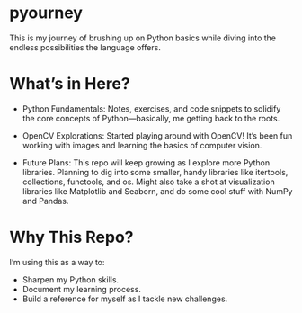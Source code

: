 # pyourney

This is my journey of brushing up on Python basics while diving into the endless possibilities the language offers.

# What’s in Here?

- Python Fundamentals: Notes, exercises, and code snippets to solidify the core concepts of Python—basically, me getting back to the roots.

- OpenCV Explorations: Started playing around with OpenCV! It’s been fun working with images and learning the basics of computer vision.

- Future Plans: This repo will keep growing as I explore more Python libraries. Planning to dig into some smaller, handy libraries like itertools, collections, functools, and os. Might also take a shot at visualization libraries like Matplotlib and Seaborn, and do some cool stuff with NumPy and Pandas.

# Why This Repo?

I’m using this as a way to:

- Sharpen my Python skills.
- Document my learning process.
- Build a reference for myself as I tackle new challenges.
